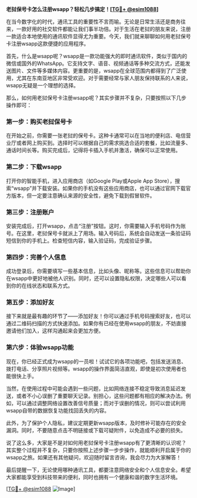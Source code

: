 **老挝保号卡怎么注册wsapp？轻松几步搞定！[[TG💪+ @esim1088](https://t.me/s/esim1088)]**

在当今数字化的时代，通讯工具的重要性不言而喻。无论是日常生活还是商务往来，一款好用的社交软件都能让我们事半功倍。对于生活在老挝的朋友来说，注册一款适合本地使用的通讯软件显得尤为重要。今天，我们就来聊聊如何用老挝保号卡注册wsapp这款便捷的应用程序。

首先，什么是wsapp呢？wsapp是一款功能强大的即时通讯软件，类似于国内的微信或国外的WhatsApp。它支持文字、语音、视频通话等多种交流方式，还能发送图片、文件等多媒体内容。更重要的是，wsapp在全球范围内都得到了广泛使用，尤其在东南亚地区非常受欢迎。对于需要经常与家人朋友保持联系的人来说，wsapp无疑是一个理想的选择。

那么，如何用老挝保号卡注册wsapp呢？其实步骤并不复杂，只要按照以下几步操作即可：

### **第一步：购买老挝保号卡**
在开始之前，你需要一张老挝的保号卡。这种卡通常可以在当地的便利店、电信营业厅或者网上购买到。选择时可以根据自己的需求挑选合适的套餐，比如流量多、通话时间长等。购买完成后，记得将卡插入手机并激活，确保可以正常使用。

### **第二步：下载wsapp**
打开你的智能手机，进入应用商店（如Google Play或Apple App Store），搜索“wsapp”并下载安装。如果你的手机没有这些应用商店，也可以通过官网下载官方版本，但一定要注意确认来源的安全性，避免下载到假冒软件。

### **第三步：注册账户**
安装完成后，打开wsapp，点击“注册”按钮。这时，你需要输入手机号码作为账号。在这里，老挝保号卡就派上了用场。输入号码后，系统会自动发送一条验证码短信到你的手机上。检查短信内容，输入验证码，完成验证步骤。

### **第四步：完善个人信息**
成功登录后，你需要填写一些基本信息，比如头像、昵称等。这些信息可以帮助你在wsapp中更好地被他人识别。同时，还可以设置隐私权限，决定哪些人可以看到你的在线状态和联系方式。

### **第五步：添加好友**
接下来就是最有趣的环节了——添加好友！你可以通过手机号码搜索好友，也可以通过二维码扫描的方式快速添加。如果你有已经在使用wsapp的朋友，不妨直接邀请他们加入，这样沟通起来会更加方便。

### **第六步：体验wsapp功能**
现在，你已经正式成为wsapp的一员啦！试试它的各项功能吧，包括发送消息、拨打电话、分享照片视频等。wsapp的操作界面简洁直观，即使是初次使用者也能很快上手。

当然，在使用过程中可能会遇到一些问题，比如网络连接不稳定导致消息延迟发送，或者不小心误删了重要聊天记录。别担心，这些问题都有相应的解决办法。例如，可以通过调整网络设置改善信号质量；而对于误删的情况，则可以尝试利用wsapp自带的数据恢复功能找回丢失的内容。

此外，为了保护个人隐私，建议定期更新wsapp版本，及时修补可能存在的安全漏洞。同时，不要随意点击不明链接或下载可疑附件，以免造成不必要的损失。

说了这么多，大家是不是对如何用老挝保号卡注册wsapp有了更清晰的认识呢？其实整个过程并不复杂，只要你按照上述步骤一步步操作，就能顺利开启属于你的wsapp之旅。如果还有其他疑问，欢迎随时留言咨询，我会尽力为大家解答！

最后提醒一下，无论使用哪种通讯工具，都要注意网络安全和个人信息安全。希望大家都能享受到科技带来的便利，同时也拥有一个健康和谐的数字生活环境。

[[TG💪+ @esim1088](https://t.me/s/esim1088) ![Image](https://i.postimg.cc/4NQfJmqS/Snipaste-2025-05-13-00-14-12.png)]